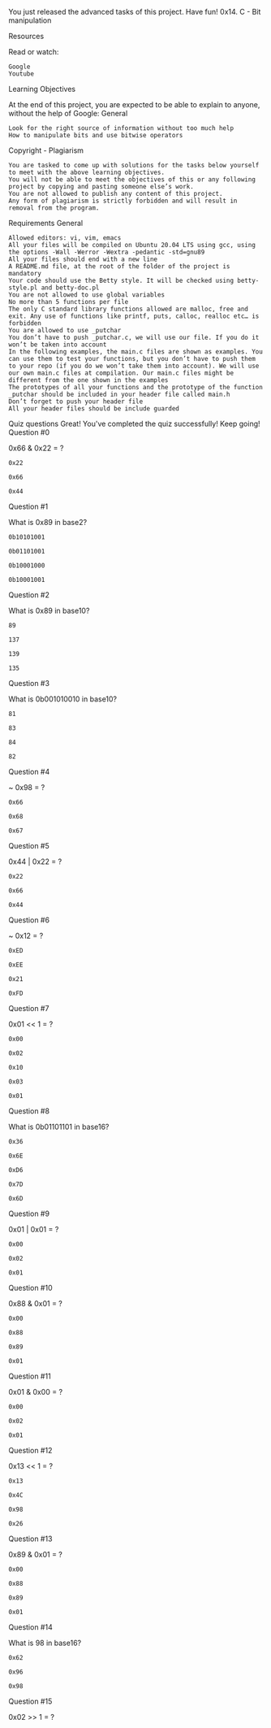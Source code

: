 

You just released the advanced tasks of this project. Have fun!
0x14. C - Bit manipulation

Resources

Read or watch:

    Google
    Youtube

Learning Objectives

At the end of this project, you are expected to be able to explain to anyone, without the help of Google:
General

    Look for the right source of information without too much help
    How to manipulate bits and use bitwise operators

Copyright - Plagiarism

    You are tasked to come up with solutions for the tasks below yourself to meet with the above learning objectives.
    You will not be able to meet the objectives of this or any following project by copying and pasting someone else’s work.
    You are not allowed to publish any content of this project.
    Any form of plagiarism is strictly forbidden and will result in removal from the program.

Requirements
General

    Allowed editors: vi, vim, emacs
    All your files will be compiled on Ubuntu 20.04 LTS using gcc, using the options -Wall -Werror -Wextra -pedantic -std=gnu89
    All your files should end with a new line
    A README.md file, at the root of the folder of the project is mandatory
    Your code should use the Betty style. It will be checked using betty-style.pl and betty-doc.pl
    You are not allowed to use global variables
    No more than 5 functions per file
    The only C standard library functions allowed are malloc, free and exit. Any use of functions like printf, puts, calloc, realloc etc… is forbidden
    You are allowed to use _putchar
    You don’t have to push _putchar.c, we will use our file. If you do it won’t be taken into account
    In the following examples, the main.c files are shown as examples. You can use them to test your functions, but you don’t have to push them to your repo (if you do we won’t take them into account). We will use our own main.c files at compilation. Our main.c files might be different from the one shown in the examples
    The prototypes of all your functions and the prototype of the function _putchar should be included in your header file called main.h
    Don’t forget to push your header file
    All your header files should be include guarded

Quiz questions
Great! You've completed the quiz successfully! Keep going!
Question #0

0x66 & 0x22 = ?

    0x22

    0x66

    0x44

Question #1

What is 0x89 in base2?

    0b10101001

    0b01101001

    0b10001000

    0b10001001

Question #2

What is 0x89 in base10?

    89

    137

    139

    135

Question #3

What is 0b001010010 in base10?

    81

    83

    84

    82

Question #4

~ 0x98 = ?

    0x66

    0x68

    0x67

Question #5

0x44 | 0x22 = ?

    0x22

    0x66

    0x44

Question #6

~ 0x12 = ?

    0xED

    0xEE

    0x21

    0xFD

Question #7

0x01 << 1 = ?

    0x00

    0x02

    0x10

    0x03

    0x01

Question #8

What is 0b01101101 in base16?

    0x36

    0x6E

    0xD6

    0x7D

    0x6D

Question #9

0x01 | 0x01 = ?

    0x00

    0x02

    0x01

Question #10

0x88 & 0x01 = ?

    0x00

    0x88

    0x89

    0x01

Question #11

0x01 & 0x00 = ?

    0x00

    0x02

    0x01

Question #12

0x13 << 1 = ?

    0x13

    0x4C

    0x98

    0x26

Question #13

0x89 & 0x01 = ?

    0x00

    0x88

    0x89

    0x01

Question #14

What is 98 in base16?

    0x62

    0x96

    0x98

Question #15

0x02 >> 1 = ?

